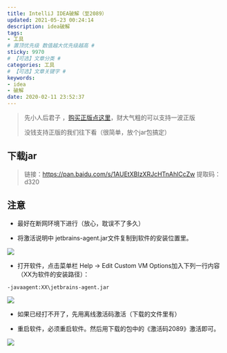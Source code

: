 ```yaml
---
title: IntelliJ IDEA破解（至2089）
updated: 2021-05-23 00:24:14
description: idea破解
tags:
- 工具
# 置顶优先级 数值越大优先级越高 #
sticky: 9970
# 【可选】文章分类 #
categories: 工具
# 【可选】文章关键字 #
keywords:
- idea
- 破解
date: 2020-02-11 23:52:37
---
```


> 先小人后君子 ，[购买正版点这里](https://www.jetbrains.com/store/?fromNavMenu#commercial?billing=yearly)，财大气粗的可以支持一波正版
>
> 没钱支持正版的我们往下看（很简单，放个jar包搞定）

## 下载jar

> 链接：https://pan.baidu.com/s/1AUEtXBIzXRJcHTnAhlCcZw 
> 提取码：d320 

## 注意
- 最好在断网环境下进行（放心，耽误不了多久）

- 将激活说明中 jetbrains-agent.jar文件复制到软件的安装位置里。

![](https://www.zby123.club/wp-content/uploads/2020/02/idea1-1024x728.png)

- 打开软件，点击菜单栏 Help -> Edit Custom VM Options加入下列一行内容（XX为软件的安装路径）：

```shell
-javaagent:XX\jetbrains-agent.jar
```

![](https://www.zby123.club/wp-content/uploads/2020/02/idea2-1024x556.png)

- 如果已经打不开了，先用离线激活码激活（下载的文件里有）

- 重启软件，必须重启软件。然后用下载的包中的《激活码2089》激活即可。

![](https://www.zby123.club/wp-content/uploads/2020/02/idea3.png)